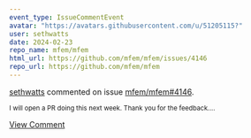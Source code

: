 ```yaml
---
event_type: IssueCommentEvent
avatar: "https://avatars.githubusercontent.com/u/51205115?"
user: sethwatts
date: 2024-02-23
repo_name: mfem/mfem
html_url: https://github.com/mfem/mfem/issues/4146
repo_url: https://github.com/mfem/mfem
---
```


<a href='https://github.com/sethwatts' target='_blank'>sethwatts</a> commented on issue <a href='https://github.com/mfem/mfem/issues/4146' target='_blank'>mfem/mfem#4146</a>.

<small>I will open a PR doing this next week. Thank you for the feedback....</small>

<a href='https://github.com/mfem/mfem/issues/4146' target='_blank'>View Comment</a>